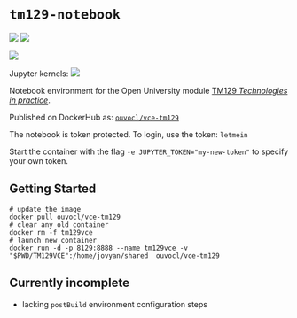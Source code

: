 # `tm129-notebook`
![](https://img.shields.io/badge/linux-x86_64-blue) ![](https://img.shields.io/badge/linux-armv7l-blue)

![](https://img.shields.io/badge/RPi-32bitOS-red)

Jupyter kernels: ![](https://img.shields.io/badge/python-3.8-blue)

Notebook environment for the Open University module [TM129 *Technologies in practice*](http://www.open.ac.uk/courses/modules/tm129).

Published on DockerHub as: [`ouvocl/vce-tm129`](https://hub.docker.com/r/ouvocl/vce-tm129)

The notebook is token protected. To login, use the token: `letmein`

Start the container with the flag `-e JUPYTER_TOKEN="my-new-token"` to specify your own token.


## Getting Started

```
# update the image
docker pull ouvocl/vce-tm129
# clear any old container
docker rm -f tm129vce
# launch new container
docker run -d -p 8129:8888 --name tm129vce -v "$PWD/TM129VCE":/home/jovyan/shared  ouvocl/vce-tm129
```

## Currently incomplete

- lacking `postBuild` environment configuration steps
